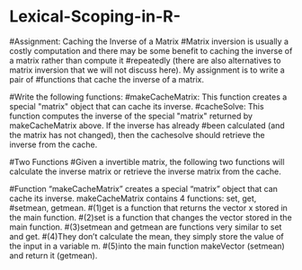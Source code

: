 # Lexical-Scoping-in-R-
#Assignment: Caching the Inverse of a Matrix #Matrix inversion is usually a costly computation and there may be some benefit to caching the inverse of a matrix rather than compute it #repeatedly (there are also alternatives to matrix inversion that we will not discuss here). My assignment is to write a pair of #functions that cache the inverse of a matrix.

#Write the following functions: #makeCacheMatrix: This function creates a special "matrix" object that can cache its inverse. #cacheSolve: This function computes the inverse of the special "matrix" returned by makeCacheMatrix above. If the inverse has already #been calculated (and the matrix has not changed), then the cachesolve should retrieve the inverse from the cache.

#Two Functions #Given a invertible matrix, the following two functions will calculate the inverse matrix or retrieve the inverse matrix from the cache.

#Function “makeCacheMatrix” creates a special “matrix” object that can cache its inverse. makeCacheMatrix contains 4 functions: set, get, #setmean, getmean. #(1)get is a function that returns the vector x stored in the main function. #(2)set is a function that changes the vector stored in the main function. #(3)setmean and getmean are functions very similar to set and get. #(4)They don’t calculate the mean, they simply store the value of the input in a variable m. #(5)into the main function makeVector (setmean) and return it (getmean).

